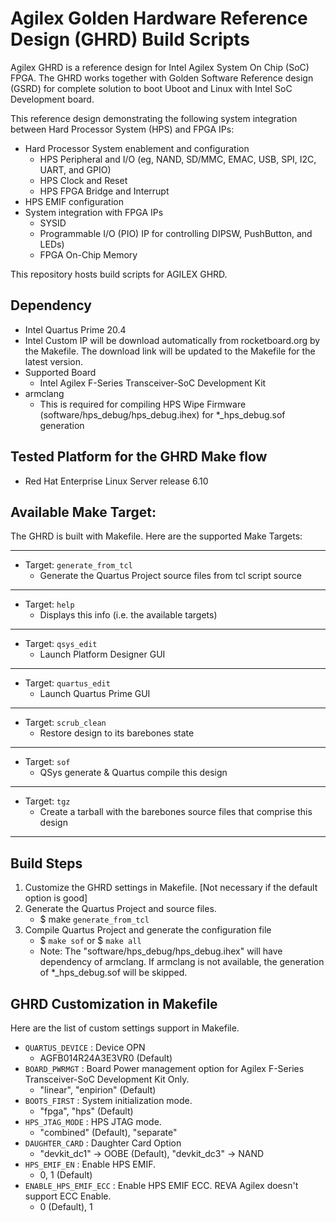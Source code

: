 # Agilex Golden Hardware Reference Design (GHRD) Build Scripts

Agilex GHRD is a reference design for Intel Agilex System On Chip (SoC) FPGA. The GHRD works together with Golden Software Reference design (GSRD) for complete solution to boot Uboot and Linux with Intel SoC Development board. 

This reference design demonstrating the following system integration between Hard Processor System (HPS) and FPGA IPs:
- Hard Processor System enablement and configuration
  - HPS Peripheral and I/O (eg, NAND, SD/MMC, EMAC, USB, SPI, I2C, UART, and GPIO)
  - HPS Clock and Reset
  - HPS FPGA Bridge and Interrupt
- HPS EMIF configuration
- System integration with FPGA IPs
  - SYSID
  - Programmable I/O (PIO) IP for controlling DIPSW, PushButton, and LEDs)
  - FPGA On-Chip Memory
	
This repository hosts build scripts for AGILEX GHRD.

## Dependency
* Intel Quartus Prime 20.4
* Intel Custom IP will be download automatically from rocketboard.org by the Makefile. The download link will be updated to the Makefile for the latest version.
* Supported Board
  - Intel Agilex F-Series Transceiver-SoC Development Kit
* armclang
  - This is required for compiling HPS Wipe Firmware (software/hps_debug/hps_debug.ihex) for *_hps_debug.sof generation

## Tested Platform for the GHRD Make flow
* Red Hat Enterprise Linux Server release 6.10

## Available Make Target:
The GHRD is built with Makefile. Here are the supported Make Targets:
*********************
* Target: `generate_from_tcl`
  *   Generate the Quartus Project source files from tcl script source
*********************
* Target: `help`
  *   Displays this info (i.e. the available targets)
*********************
* Target: `qsys_edit`
  *   Launch Platform Designer GUI
*********************
* Target: `quartus_edit`
  *   Launch Quartus Prime GUI
*********************
* Target: `scrub_clean`
  *   Restore design to its barebones state
*********************
* Target: `sof`
  *   QSys generate & Quartus compile this design
*********************
* Target: `tgz`
  *   Create a tarball with the barebones source files that comprise this design
*********************

## Build Steps
1) Customize the GHRD settings in Makefile. [Not necessary if the default option is good]
2) Generate the Quartus Project and source files.
   - $ make `generate_from_tcl`
3) Compile Quartus Project and generate the configuration file
   - $ `make sof` or $ `make all`
   - Note: The "software/hps_debug/hps_debug.ihex" will have dependency of armclang. If armclang is not available, the generation of *_hps_debug.sof will be skipped.

## GHRD Customization in Makefile
Here are the list of custom settings support in Makefile. 
- `QUARTUS_DEVICE`      : Device OPN
  - AGFB014R24A3E3VR0 (Default)
- `BOARD_PWRMGT`        : Board Power management option for Agilex F-Series Transceiver-SoC Development Kit Only.
  - "linear", "enpirion" (Default)
- `BOOTS_FIRST`         : System initialization mode.
  - "fpga", "hps" (Default)
- `HPS_JTAG_MODE`       : HPS JTAG mode.
  - "combined" (Default), "separate"
- `DAUGHTER_CARD`       : Daughter Card Option
  - "devkit_dc1" -> OOBE (Default), "devkit_dc3" -> NAND
- `HPS_EMIF_EN`         : Enable HPS EMIF.
  - 0, 1 (Default)
- `ENABLE_HPS_EMIF_ECC` : Enable HPS EMIF ECC. REVA Agilex doesn't support ECC Enable.
  - 0 (Default), 1
